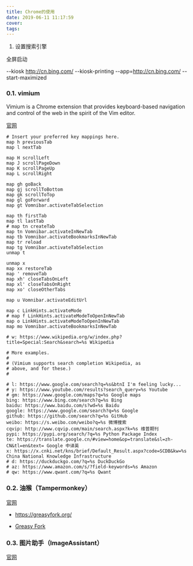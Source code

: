 ```yaml
---
title: Chrome的使用
date: 2019-06-11 11:17:59
cover:
tags:
---
```




<!-- more -->

1. 设置搜索引擎

全屏启动

--kiosk http://cn.bing.com/
--kiosk-printing
--app=http://cn.bing.com/ --start-maximized

### 0.1. vimium 

Vimium is a Chrome extension that provides keyboard-based navigation and control of the web in the spirit of the Vim editor.

[官网](https://github.com/philc/vimium)

```Custom key mappings
# Insert your preferred key mappings here.
map h previousTab
map l nextTab

map H scrollLeft
map J scrollPageDown
map K scrollPageUp
map L scrollRight

map gh goBack
map gj scrollToBottom
map gk scrollToTop
map gl goForward
map gt Vomnibar.activateTabSelection

map th firstTab
map tl lastTab
# map tn createTab
map tn Vomnibar.activateInNewTab
map tb Vomnibar.activateBookmarksInNewTab
map tr reload
map tg Vomnibar.activateTabSelection
unmap t

unmap x
map xx restoreTab
map ' removeTab
map xh' closeTabsOnLeft
map xl' closeTabsOnRight
map xo' closeOtherTabs

map u Vomnibar.activateEditUrl

map c LinkHints.activateMode
# map f LinkHints.activateModeToOpenInNewTab
map o LinkHints.activateModeToOpenInNewTab
map mo Vomnibar.activateBookmarksInNewTab
```

```
# w: https://www.wikipedia.org/w/index.php?title=Special:Search&search=%s Wikipedia

# More examples.
#
# (Vimium supports search completion Wikipedia, as
# above, and for these.)
#

# l: https://www.google.com/search?q=%s&btnI I'm feeling lucky...
# y: https://www.youtube.com/results?search_query=%s Youtube
# gm: https://www.google.com/maps?q=%s Google maps
bing: https://www.bing.com/search?q=%s Bing
baidu: https://www.baidu.com/s?wd=%s Baidu
google: https://www.google.com/search?q=%s Google
github: https://github.com/search?q=%s GitHub
weibo: https://s.weibo.com/weibo?q=%s 微博搜索
cqvip: http://www.cqvip.com/main/search.aspx?k=%s 维普期刊
pypi: https://pypi.org/search/?q=%s Python Package Index
te: https://translate.google.cn/#view=home&op=translate&sl=zh-CN&tl=en&text= Google 中译英
x: https://x.cnki.net/kns/brief/Default_Result.aspx?code=SCDB&kw=%s China National Knowledge Infrastructure
# d: https://duckduckgo.com/?q=%s DuckDuckGo
# az: https://www.amazon.com/s/?field-keywords=%s Amazon
# qw: https://www.qwant.com/?q=%s Qwant
```
### 0.2. 油猴（Tampermonkey）
[官网](http://www.tampermonkey.net/)

- https://greasyfork.org/

- [Greasy Fork](https://greasyfork.org/zh-CN)

### 0.3. 图片助手（ImageAssistant） 
[官网](https://www.pullywood.com/ImageAssistant/)
